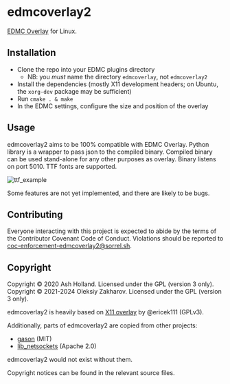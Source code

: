 # edmcoverlay2

[EDMC Overlay][] for Linux.

## Installation

- Clone the repo into your EDMC plugins directory
  - NB: you *must* name the directory `edmcoverlay`, not `edmcoverlay2`
- Install the dependencies (mostly X11 development headers; on Ubuntu,
  the `xorg-dev` package may be sufficient)
- Run `cmake . & make`
- In the EDMC settings, configure the size and position of the overlay

## Usage

edmcoverlay2 aims to be 100% compatible with EDMC Overlay. Python library is a wrapper to pass json to the compiled binary.
Compiled binary can be used stand-alone for any other purposes as overlay. Binary listens on port 5010.
TTF fonts are supported.

![ttf_example](https://github.com/alexzk1/edmcoverlay2/assets/4589845/60120533-ee49-4b47-9804-4cd3075d2426)

Some features are not yet implemented, and there are likely to be bugs.

## Contributing

Everyone interacting with this project is expected to abide by the terms
of the Contributor Covenant Code of Conduct. Violations should be
reported to coc-enforcement-edmcoverlay2@sorrel.sh.

## Copyright

Copyright © 2020 Ash Holland. Licensed under the GPL (version 3 only).
Copyright © 2021-2024 Oleksiy Zakharov. Licensed under the GPL (version 3 only).

edmcoverlay2 is heavily based on [X11 overlay][] by @ericek111 (GPLv3).

Additionally, parts of edmcoverlay2 are copied from other projects:

- [gason][] (MIT)
- [lib_netsockets][] (Apache 2.0)

edmcoverlay2 would not exist without them.

Copyright notices can be found in the relevant source files.

[EDMC Overlay]: https://github.com/inorton/EDMCOverlay
[gason]: https://github.com/vivkin/gason
[lib_netsockets]: https://github.com/pedro-vicente/lib_netsockets
[X11 overlay]: https://gist.github.com/ericek111/774a1661be69387de846f5f5a5977a46

